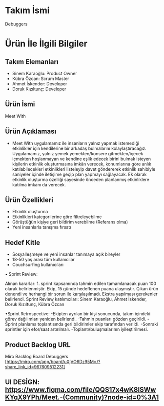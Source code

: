 # **Takım İsmi**

Debuggers

# Ürün İle İlgili Bilgiler

## Takım Elemanları

- Sinem Karaoğlu: Product Owner
- Kübra Özcan: Scrum Master
- Ahmet İskender: Developer
- Doruk Kızıltunç: Developer

## Ürün İsmi

Meet With

## Ürün Açıklaması

- Meet With uygulamamız ile insanların yalnız yapmak istemediği etkinlikler için kendilerine bir arkadaş bulmalarını kolaylaştıracağız. Uygulamamız, yalnız yemek yemekten/konsere gitmekten/içecek içmekten hoşlanmayan ve kendine eşlik edecek birini bulmak isteyen kişilerin etkinlik oluşturmasına imkân verecek, konumlarına göre anlık katılabilecekleri etkinlikleri listeleyip davet göndererek etkinlik sahibiyle saniyeler içinde iletişime geçip plan yapmayı sağlayacak. Ek olarak etkinlik oluşturma özelliği sayesinde önceden planlanmış etkinliklere katılma imkanı da verecek.

## Ürün Özellikleri

- Etkinlik oluşturma
- Etkinlikleri kategorilerine göre filtreleyebilme
- Görüştüğün kişiye geri bildirim verebilme (Referans olma)
- Yeni insanlarla tanışma fırsatı


## Hedef Kitle

- Sosyalleşmeye ve yeni insanlar tanımaya açık bireyler
- 18-50 yaş arası tüm kullanıcılar
- Couchsurfing kullanıcıları

• Sprint Review:

Alınan kararlar: 1. sprint kapsamında tahmin edilen tamamlanacak puan 100 olarak belirlenmiştir. Ekip, 15 günde hedeflenen puana ulaşmıştır. Çıkan ürün denendi ve herhangi bir sorun ile karşılaşılmadı. Ekstra yapılması gerekenler belirlendi. 
Sprint Review katılımcıları: Sinem Karaoğlu, Ahmet İskender, Doruk Kızıltunç, Kübra Özcan

•Sprint Retrospective:
-Ekipten ayrılan bir kişi sonucunda, takım içindeki görev dağılımları yeniden belirlendi.
-Tahmin puanları gözden geçirildi.
-Sprint planlama toplantısında geri bildirimler ekip tarafından verildi.
-Sonraki sprintler için efor/saat artırılmalı.
-Toplantı/buluşmalarının iyileştirilmesi.

## Product Backlog URL

Miro Backlog Board Debuggers [https://miro.com/app/board/uXjVO6Dz95M=/?share_link_id=967609512231]

UI DESİGN: https://www.figma.com/file/QQS17x4wK8lSWwKYqX9YPh/Meet.-(Community)?node-id=0%3A1
---


